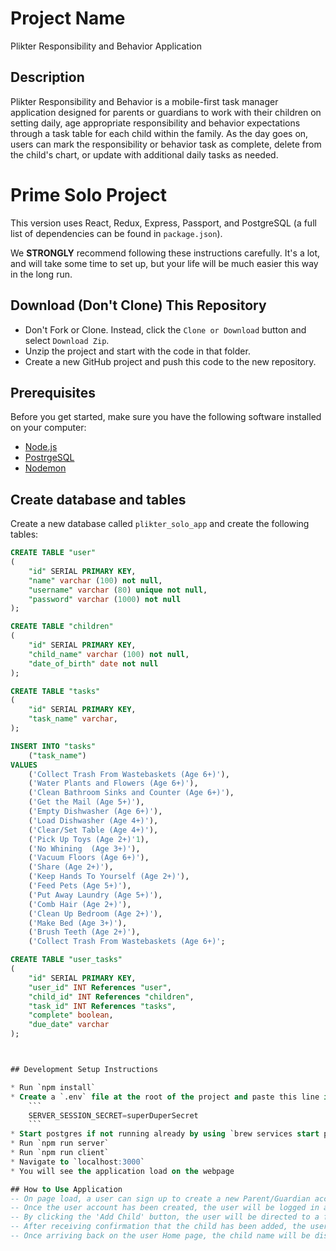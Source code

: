 # Project Name
Plikter Responsibility and Behavior Application

## Description
Plikter Responsibility and Behavior is a mobile-first task manager application designed for parents or guardians to work with their children on setting daily, age appropriate responsibility and behavior expectations through a task table for each child within the family. As the day goes on, users can mark the responsibility or behavior task as complete, delete from the child's chart, or update with additional daily tasks as needed. 


# Prime Solo Project
This version uses React, Redux, Express, Passport, and PostgreSQL (a full list of dependencies can be found in `package.json`).

We **STRONGLY** recommend following these instructions carefully. It's a lot, and will take some time to set up, but your life will be much easier this way in the long run.

## Download (Don't Clone) This Repository

* Don't Fork or Clone. Instead, click the `Clone or Download` button and select `Download Zip`.
* Unzip the project and start with the code in that folder.
* Create a new GitHub project and push this code to the new repository.

## Prerequisites

Before you get started, make sure you have the following software installed on your computer:

- [Node.js](https://nodejs.org/en/)
- [PostrgeSQL](https://www.postgresql.org/)
- [Nodemon](https://nodemon.io/)

## Create database and tables

Create a new database called `plikter_solo_app` and create the following tables:

```SQL
CREATE TABLE "user"
(
    "id" SERIAL PRIMARY KEY,
    "name" varchar (100) not null,
    "username" varchar (80) unique not null,
    "password" varchar (1000) not null
);

CREATE TABLE "children"
(
    "id" SERIAL PRIMARY KEY,
    "child_name" varchar (100) not null,
    "date_of_birth" date not null
);

CREATE TABLE "tasks"
(
    "id" SERIAL PRIMARY KEY,
    "task_name" varchar,
);

INSERT INTO "tasks"
    ("task_name")
VALUES
    ('Collect Trash From Wastebaskets (Age 6+)'),
    ('Water Plants and Flowers (Age 6+)'),
    ('Clean Bathroom Sinks and Counter (Age 6+)'),
    ('Get the Mail (Age 5+)'),
    ('Empty Dishwasher (Age 6+)'),
    ('Load Dishwasher (Age 4+)'),
    ('Clear/Set Table (Age 4+)'),
    ('Pick Up Toys (Age 2+)'1),
    ('No Whining  (Age 3+)'),
    ('Vacuum Floors (Age 6+)'),
    ('Share (Age 2+)'),
    ('Keep Hands To Yourself (Age 2+)'),
    ('Feed Pets (Age 5+)'),
    ('Put Away Laundry (Age 5+)'),
    ('Comb Hair (Age 2+)'),
    ('Clean Up Bedroom (Age 2+)'),
    ('Make Bed (Age 3+)'),
    ('Brush Teeth (Age 2+)'),
    ('Collect Trash From Wastebaskets (Age 6+)';

CREATE TABLE "user_tasks"
(
    "id" SERIAL PRIMARY KEY,
    "user_id" INT References "user",
    "child_id" INT References "children",
    "task_id" INT References "tasks",
    "complete" boolean,
    "due_date" varchar
);



## Development Setup Instructions

* Run `npm install`
* Create a `.env` file at the root of the project and paste this line into the file:
    ```
    SERVER_SESSION_SECRET=superDuperSecret
    ```
* Start postgres if not running already by using `brew services start postgresql`
* Run `npm run server`
* Run `npm run client`
* Navigate to `localhost:3000`
* You will see the application load on the webpage

## How to Use Application
-- On page load, a user can sign up to create a new Parent/Guardian account or a registered user can log-in to their account
-- Once the user account has been created, the user will be logged in and advance directly to their user home page. The user can start to add their children to their account by selecting the 'Add Child' button.
-- By clicking the 'Add Child' button, the user will be directed to a form page to add the  name of the child and their date of birth. Click the 'Save' button to save this information to the user account and direct to a confirmation page. 
-- After receiving confirmation that the child has been added, the user can click back to their user account page by clicking the 'Home' button
-- Once arriving back on the user Home page, the child name will be displayed. The user can click on their child/s name button to be directed to start creating a responsibility and behavior chart and managing tasks for this child. 


